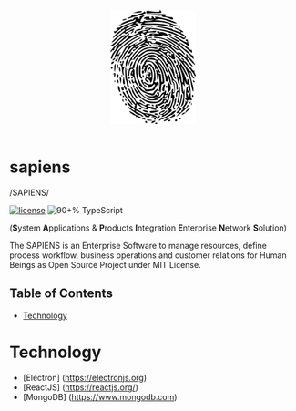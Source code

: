 <br/>
<div align="center">
  <img width="150px" height="200px" src="https://github.com/kypse/sapiens/blob/master/fingerprint.png">
</div>
<br/>

# sapiens
/SAPIENS/

[![license](https://img.shields.io/github/license/desktop/desktop.svg?style=flat-square)](https://github.com/kypse/sapiens/blob/master/LICENSE)
![90+% TypeScript](https://img.shields.io/github/languages/top/desktop/desktop.svg?style=flat-square&colorB=green)

(**S**ystem **A**pplications &amp; **P**roducts **I**ntegration **E**nterprise **N**etwork **S**olution)

The SAPIENS is an Enterprise Software to manage resources, define process workflow, business operations and customer relations for Human Beings as Open Source Project under MIT License.

## Table of Contents

- [Technology](#technology)

# Technology

- [Electron] (https://electronjs.org)
- [ReactJS] (https://reactjs.org/)
- [MongoDB] (https://www.mongodb.com)
